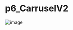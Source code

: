 # p6_CarruselV2

![image](https://github.com/user-attachments/assets/b5f0bd1a-dbc9-4af0-86ef-de8446f99d29)

